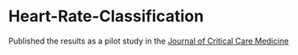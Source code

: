 # Heart-Rate-Classification
Published the results as a pilot study in the [Journal of Critical Care Medicine](https://journals.lww.com/ccmjournal/citation/2023/01001/293__utilization_of_activity_trackers_to_identify.260.aspx)
